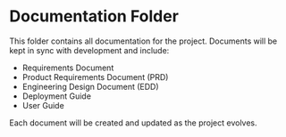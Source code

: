 # Documentation Folder

This folder contains all documentation for the project. Documents will be kept in sync with development and include:
- Requirements Document
- Product Requirements Document (PRD)
- Engineering Design Document (EDD)
- Deployment Guide
- User Guide

Each document will be created and updated as the project evolves.
